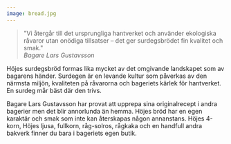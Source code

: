 ```yaml
---
image: bread.jpg
---
```

<blockquote>"Vi återgår till det ursprungliga hantverket och använder ekologiska råvaror utan onödiga tillsatser – det ger surdegsbrödet fin kvalitet och smak."<br/><cite>Bagare Lars Gustavsson</cite></blockquote>

Höjes surdegsbröd formas lika mycket av det omgivande landskapet som av bagarens händer. Surdegen är en levande kultur som påverkas av den närmsta miljön, kvaliteten på råvarorna och bageriets kärlek för hantverket. En surdeg mår bäst där den trivs.

Bagare Lars Gustavsson har provat att upprepa sina originalrecept i andra bagerier men det blir annorlunda än hemma. Höjes bröd har en egen karaktär och smak som inte kan återskapas någon annanstans. Höjes 4-korn, Höjes ljusa, fullkorn, råg-solros, rågkaka och en handfull andra bakverk finner du bara i bageriets egen butik.